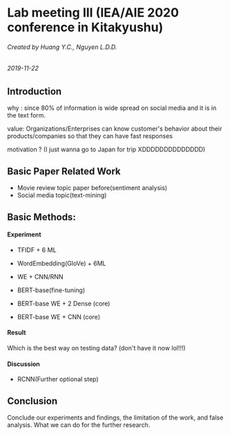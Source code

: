 # Lab meeting III (IEA/AIE 2020 conference in Kitakyushu) 

###### Created by Huang Y.C., Nguyen L.D.D.

###### 2019-11-22 

## Introduction

why : since 80% of information is wide spread on social media and it is in the text form.

value: Organizations/Enterprises can know customer's behavior about their products/companies so that they can have fast responses

motivation ? (I just wanna go to Japan for trip XDDDDDDDDDDDDDD)

## Basic Paper Related Work

+ Movie review topic paper before(sentiment analysis)
+ Social media topic(text-mining) 

## Basic Methods:

#### Experiment

* TFIDF + 6 ML

* WordEmbedding(GloVe) + 6ML

* WE + CNN/RNN


* BERT-base(fine-tuning)

* BERT-base WE + 2 Dense (core)

* BERT-base WE + CNN (core)
#### Result 
Which is the best way on testing data? (don't have it now lol!!!)

#### Discussion

* RCNN(Further optional step)

## Conclusion

Conclude our experiments and findings, the limitation of the work, and false analysis. What we can do for the further research.